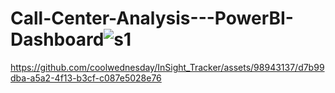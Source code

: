 # Call-Center-Analysis---PowerBI-Dashboard![s1](https://github.com/coolwednesday/InSight_Tracker/assets/98943137/49e37277-8d41-4063-b408-e9fb2cfce94d)


https://github.com/coolwednesday/InSight_Tracker/assets/98943137/d7b99dba-a5a2-4f13-b3cf-c087e5028e76

